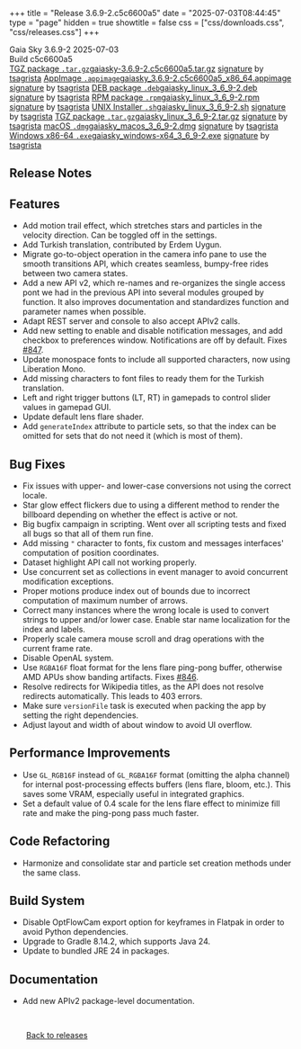 +++
title = "Release 3.6.9-2.c5c6600a5"
date = "2025-07-03T08:44:45"
type = "page"
hidden = true
showtitle = false
css = ["css/downloads.css", "css/releases.css"]
+++

<div class="download-container">
<div id="download-title">
<i class="gs-mdi-tag"></i>
Gaia Sky <span class="downloads-version">3.6.9-2</span> 
<time class="downloads-releasedate" datetime="2025-07-03T09:44:45" title="Published: 2025-07-03T09:44:45"><i class="gs-mdi-calendar"></i> 2025-07-03</time>
<div class="downloads-build">Build c5c6600a5</div></div>
<div class="download-section">
<a href="https://gaia.ari.uni-heidelberg.de/gaiasky/releases/3.6.9-2.c5c6600a5/gaiasky-3.6.9-2.c5c6600a5.tar.gz" class="download-button"><i class="gs-mdi-zip-box icon-button"></i> TGZ package <code>.tar.gz</code><span class="download-sub">gaiasky-3.6.9-2.c5c6600a5.tar.gz</span></a>
<span class="signature">
<a href="https://gaia.ari.uni-heidelberg.de/gaiasky/releases/3.6.9-2.c5c6600a5/gaiasky-3.6.9-2.c5c6600a5.tar.gz.sig">signature</a>  by  <a href="https://keyserver.ubuntu.com/pks/lookup?search=0x448C2B189756743013D5F7C22FD2A59C1D734C1F&fingerprint=on&op=index">tsagrista</a>
</span>
<a href="https://gaia.ari.uni-heidelberg.de/gaiasky/releases/3.6.9-2.c5c6600a5/gaiasky_3.6.9-2.c5c6600a5_x86_64.appimage" class="download-button"><i class="gs-material-symbols-box icon-button"></i> AppImage <code>.appimage</code><span class="download-sub">gaiasky_3.6.9-2.c5c6600a5_x86_64.appimage</span></a>
<span class="signature">
<a href="https://gaia.ari.uni-heidelberg.de/gaiasky/releases/3.6.9-2.c5c6600a5/gaiasky_3.6.9-2.c5c6600a5_x86_64.appimage.sig">signature</a>  by  <a href="https://keyserver.ubuntu.com/pks/lookup?search=0x448C2B189756743013D5F7C22FD2A59C1D734C1F&fingerprint=on&op=index">tsagrista</a>
</span>
<a href="https://gaia.ari.uni-heidelberg.de/gaiasky/releases/3.6.9-2.c5c6600a5/gaiasky_linux_3_6_9-2.deb" class="download-button"><i class="gs-mdi-debian icon-button"></i> DEB package <code>.deb</code><span class="download-sub">gaiasky_linux_3_6_9-2.deb</span></a>
<span class="signature">
<a href="https://gaia.ari.uni-heidelberg.de/gaiasky/releases/3.6.9-2.c5c6600a5/gaiasky_linux_3_6_9-2.deb.sig">signature</a>  by  <a href="https://keyserver.ubuntu.com/pks/lookup?search=0x448C2B189756743013D5F7C22FD2A59C1D734C1F&fingerprint=on&op=index">tsagrista</a>
</span>
<a href="https://gaia.ari.uni-heidelberg.de/gaiasky/releases/3.6.9-2.c5c6600a5/gaiasky_linux_3_6_9-2.rpm" class="download-button"><i class="gs-mdi-fedora icon-button"></i> RPM package <code>.rpm</code><span class="download-sub">gaiasky_linux_3_6_9-2.rpm</span></a>
<span class="signature">
<a href="https://gaia.ari.uni-heidelberg.de/gaiasky/releases/3.6.9-2.c5c6600a5/gaiasky_linux_3_6_9-2.rpm.sig">signature</a>  by  <a href="https://keyserver.ubuntu.com/pks/lookup?search=0x448C2B189756743013D5F7C22FD2A59C1D734C1F&fingerprint=on&op=index">tsagrista</a>
</span>
<a href="https://gaia.ari.uni-heidelberg.de/gaiasky/releases/3.6.9-2.c5c6600a5/gaiasky_linux_3_6_9-2.sh" class="download-button"><i class="gs-token-unix icon-button"></i> UNIX Installer <code>.sh</code><span class="download-sub">gaiasky_linux_3_6_9-2.sh</span></a>
<span class="signature">
<a href="https://gaia.ari.uni-heidelberg.de/gaiasky/releases/3.6.9-2.c5c6600a5/gaiasky_linux_3_6_9-2.sh.sig">signature</a>  by  <a href="https://keyserver.ubuntu.com/pks/lookup?search=0x448C2B189756743013D5F7C22FD2A59C1D734C1F&fingerprint=on&op=index">tsagrista</a>
</span>
<a href="https://gaia.ari.uni-heidelberg.de/gaiasky/releases/3.6.9-2.c5c6600a5/gaiasky_linux_3_6_9-2.tar.gz" class="download-button"><i class="gs-mdi-zip-box icon-button"></i> TGZ package <code>.tar.gz</code><span class="download-sub">gaiasky_linux_3_6_9-2.tar.gz</span></a>
<span class="signature">
<a href="https://gaia.ari.uni-heidelberg.de/gaiasky/releases/3.6.9-2.c5c6600a5/gaiasky_linux_3_6_9-2.tar.gz.sig">signature</a>  by  <a href="https://keyserver.ubuntu.com/pks/lookup?search=0x448C2B189756743013D5F7C22FD2A59C1D734C1F&fingerprint=on&op=index">tsagrista</a>
</span>
<a href="https://gaia.ari.uni-heidelberg.de/gaiasky/releases/3.6.9-2.c5c6600a5/gaiasky_macos_3_6_9-2.dmg" class="download-button"><i class="gs-fa6-brands-apple icon-button"></i> macOS <code>.dmg</code><span class="download-sub">gaiasky_macos_3_6_9-2.dmg</span></a>
<span class="signature">
<a href="https://gaia.ari.uni-heidelberg.de/gaiasky/releases/3.6.9-2.c5c6600a5/gaiasky_macos_3_6_9-2.dmg.sig">signature</a>  by  <a href="https://keyserver.ubuntu.com/pks/lookup?search=0x448C2B189756743013D5F7C22FD2A59C1D734C1F&fingerprint=on&op=index">tsagrista</a>
</span>
<a href="https://gaia.ari.uni-heidelberg.de/gaiasky/releases/3.6.9-2.c5c6600a5/gaiasky_windows-x64_3_6_9-2.exe" class="download-button"><i class="gs-fa6-brands-windows icon-button"></i> Windows x86-64 <code>.exe</code><span class="download-sub">gaiasky_windows-x64_3_6_9-2.exe</span></a>
<span class="signature">
<a href="https://gaia.ari.uni-heidelberg.de/gaiasky/releases/3.6.9-2.c5c6600a5/gaiasky_windows-x64_3_6_9-2.exe.sig">signature</a>  by  <a href="https://keyserver.ubuntu.com/pks/lookup?search=0x448C2B189756743013D5F7C22FD2A59C1D734C1F&fingerprint=on&op=index">tsagrista</a>
</span>
</div>
</div>

<section class="release-notes">

# Release Notes


## Features
- Add motion trail effect, which stretches stars and particles in the velocity direction. Can be toggled off in the settings.
- Add Turkish translation, contributed by Erdem Uygun.
- Migrate go-to-object operation in the camera info pane to use the smooth transitions API, which creates seamless, bumpy-free rides between two camera states.
- Add a new API v2, which re-names and re-organizes the single access pont we had in the previous API into several modules grouped by function. It also improves documentation and standardizes function and parameter names when possible.
- Adapt REST server and console to also accept APIv2 calls.
- Add new setting to enable and disable notification messages, and add checkbox to preferences window. Notifications are off by default. Fixes [#847](https://codeberg.org/gaiasky/gaiasky/issues/847).
- Update monospace fonts to include all supported characters, now using Liberation Mono.
- Add missing characters to font files to ready them for the Turkish translation.
- Left and right trigger buttons (LT, RT) in gamepads to control slider values in gamepad GUI.
- Update default lens flare shader.
- Add `generateIndex` attribute to particle sets, so that the index can be omitted for sets that do not need it (which is most of them).

## Bug Fixes
- Fix issues with upper- and lower-case conversions not using the correct locale.
- Star glow effect flickers due to using a different method to render the billboard depending on whether the effect is active or not.
- Big bugfix campaign in scripting. Went over all scripting tests and fixed all bugs so that all of them run fine.
- Add missing `"` character to fonts, fix custom and messages interfaces' computation of position coordinates.
- Dataset highlight API call not working properly.
- Use concurrent set as collections in event manager to avoid concurrent modification exceptions.
- Proper motions produce index out of bounds due to incorrect computation of maximum number of arrows.
- Correct many instances where the wrong locale is used to convert strings to upper and/or lower case. Enable star name localization for the index and labels.
- Properly scale camera mouse scroll and drag operations with the current frame rate.
- Disable OpenAL system.
- Use `RGBA16F` float format for the lens flare ping-pong buffer, otherwise AMD APUs show banding artifacts. Fixes [#846](https://codeberg.org/gaiasky/gaiasky/issues/846).
- Resolve redirects for Wikipedia titles, as the API does not resolve redirects automatically. This leads to 403 errors.
- Make sure `versionFile` task is executed when packing the app by setting the right dependencies.
- Adjust layout and width of about window to avoid UI overflow.

## Performance Improvements
- Use `GL_RGB16F` instead of `GL_RGBA16F` format (omitting the alpha channel) for internal post-processing effects buffers (lens flare, bloom, etc.). This saves some VRAM, especially useful in integrated graphics.
- Set a default value of 0.4 scale for the lens flare effect to minimize fill rate and make the ping-pong pass much faster.

## Code Refactoring
- Harmonize and consolidate star and particle set creation methods under the same class.

## Build System
- Disable OptFlowCam export option for keyframes in Flatpak in order to avoid Python dependencies.
- Upgrade to Gradle 8.14.2, which supports Java 24.
- Update to bundled JRE 24 in packages.

## Documentation
- Add new APIv2 package-level documentation.
</section>


<p class="center-text" style="padding: 30px;"><a href="/downloads/releases"><i class="gs-mdi-arrow-left-bold-circle"></i> Back to releases</a>
</p>
